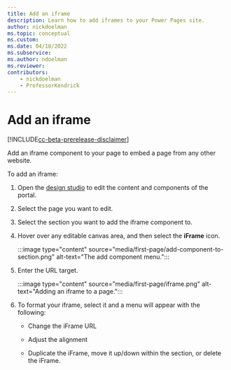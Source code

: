 ```yaml
---
title: Add an iframe
description: Learn how to add iframes to your Power Pages site.
author: nickdoelman
ms.topic: conceptual
ms.custom: 
ms.date: 04/18/2022
ms.subservice:
ms.author: ndoelman 
ms.reviewer: 
contributors:
    - nickdoelman
    - ProfessorKendrick
---
```


# Add an iframe

[!INCLUDE[cc-beta-prerelease-disclaimer](../includes/cc-beta-prerelease-disclaimer.md)]

Add an iframe component to your page to embed a page from any other website.

To add an iframe:

1. Open the [design studio](use-design-studio.md) to edit the content and components of the portal.

1. Select the page you want to edit.

1. Select the section you want to add the iframe component to.

1. Hover over any editable canvas area, and then select the **iFrame** icon.

    :::image type="content" source="media/first-page/add-component-to-section.png" alt-text="The add component menu.":::

1. Enter the URL target.

    :::image type="content" source="media/first-page/iframe.png" alt-text="Adding an iframe to a page.":::

1. To format your iframe, select it and a menu will appear with the following:

    - Change the iFrame URL

    - Adjust the alignment

    - Duplicate the iFrame, move it up/down within the section, or delete the iFrame.